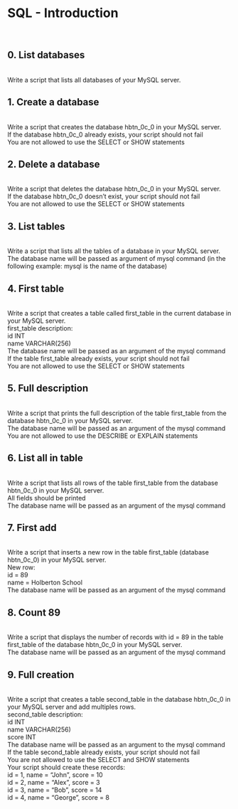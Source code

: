 <h1>SQL - Introduction</h1>
<br>
<h2>0. List databases</h2>
<br>
Write a script that lists all databases of your MySQL server.
<br>
<h2>1. Create a database</h2>
<br>
Write a script that creates the database hbtn_0c_0 in your MySQL server.
<br>
If the database hbtn_0c_0 already exists, your script should not fail
<br>You are not allowed to use the SELECT or SHOW statements
<br>
<h2>2. Delete a database</h2>
<br>
Write a script that deletes the database hbtn_0c_0 in your MySQL server.
<br>
If the database hbtn_0c_0 doesn’t exist, your script should not fail
<br>
You are not allowed to use the SELECT or SHOW statements
<br>
<h2>3. List tables</h2>
<br>
Write a script that lists all the tables of a database in your MySQL server.
<br>
The database name will be passed as argument of mysql command (in the following example: mysql is the name of the database)<br>
<h2>4. First table</h2>
<br>
Write a script that creates a table called first_table in the current database in your MySQL server.
<br>
first_table description:<br>
id INT<br>
name VARCHAR(256)<br>
The database name will be passed as an argument of the mysql command<br>
If the table first_table already exists, your script should not fail<br>
You are not allowed to use the SELECT or SHOW statements<br>
<h2>5. Full description</h2>
<br>
Write a script that prints the full description of the table first_table from the database hbtn_0c_0 in your MySQL server.
<br>
The database name will be passed as an argument of the mysql command<br>
You are not allowed to use the DESCRIBE or EXPLAIN statements<br>
<h2>6. List all in table</h2>
<br>
Write a script that lists all rows of the table first_table from the database hbtn_0c_0 in your MySQL server.
<br>
All fields should be printed<br>
The database name will be passed as an argument of the mysql command<br>
<h2>7. First add</h2>
<br>
Write a script that inserts a new row in the table first_table (database hbtn_0c_0) in your MySQL server.
<br>
New row:<br>
id = 89<br>
name = Holberton School<br>
The database name will be passed as an argument of the mysql command<br>
<h2>8. Count 89</h2>
<br>
Write a script that displays the number of records with id = 89 in the table first_table of the database hbtn_0c_0 in your MySQL server.
<br>
The database name will be passed as an argument of the mysql command<br>
<h2>9. Full creation</h2>
<br>
Write a script that creates a table second_table in the database hbtn_0c_0 in your MySQL server and add multiples rows.
<br>
second_table description:<br>
id INT<br>
name VARCHAR(256)<br>
score INT<br>
The database name will be passed as an argument to the mysql command<br>
If the table second_table already exists, your script should not fail<br>
You are not allowed to use the SELECT and SHOW statements<br>
Your script should create these records:<br>
id = 1, name = “John”, score = 10<br>
id = 2, name = “Alex”, score = 3<br>
id = 3, name = “Bob”, score = 14<br>
id = 4, name = “George”, score = 8<br>
